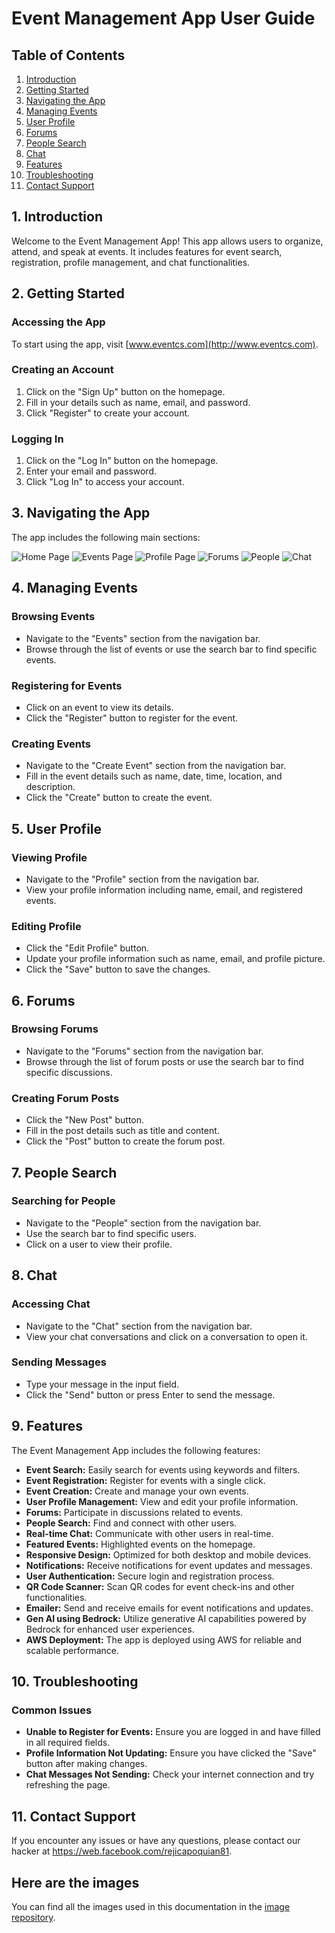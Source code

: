 # Event Management App User Guide

## Table of Contents

1. [Introduction](#introduction)
2. [Getting Started](#getting-started)
3. [Navigating the App](#navigating-the-app)
4. [Managing Events](#managing-events)
5. [User Profile](#user-profile)
6. [Forums](#forums)
7. [People Search](#people-search)
8. [Chat](#chat)
9. [Features](#features)
10. [Troubleshooting](#troubleshooting)
11. [Contact Support](#contact-support)

## 1. Introduction

Welcome to the Event Management App! This app allows users to organize, attend, and speak at events. It includes features for event search, registration, profile management, and chat functionalities.

## 2. Getting Started

### Accessing the App

To start using the app, visit [www.eventcs.com](http://www.eventcs.com).

### Creating an Account

1. Click on the "Sign Up" button on the homepage.
2. Fill in your details such as name, email, and password.
3. Click "Register" to create your account.

### Logging In

1. Click on the "Log In" button on the homepage.
2. Enter your email and password.
3. Click "Log In" to access your account.

## 3. Navigating the App

The app includes the following main sections:

  ![Home Page](images/both/home.png)
  ![Events Page](images/atendee/events.png)
  ![Profile Page](images/both/profileinfo.png)
  ![Forums](images/both/forum.png)
  ![People](images/both/people.png)
  ![Chat](images/both/converse%202.PNG)

## 4. Managing Events

### Browsing Events

- Navigate to the "Events" section from the navigation bar.
- Browse through the list of events or use the search bar to find specific events.

### Registering for Events

- Click on an event to view its details.
- Click the "Register" button to register for the event.

### Creating Events

- Navigate to the "Create Event" section from the navigation bar.
- Fill in the event details such as name, date, time, location, and description.
- Click the "Create" button to create the event.

## 5. User Profile

### Viewing Profile

- Navigate to the "Profile" section from the navigation bar.
- View your profile information including name, email, and registered events.

### Editing Profile

- Click the "Edit Profile" button.
- Update your profile information such as name, email, and profile picture.
- Click the "Save" button to save the changes.

## 6. Forums

### Browsing Forums

- Navigate to the "Forums" section from the navigation bar.
- Browse through the list of forum posts or use the search bar to find specific discussions.

### Creating Forum Posts

- Click the "New Post" button.
- Fill in the post details such as title and content.
- Click the "Post" button to create the forum post.

## 7. People Search

### Searching for People

- Navigate to the "People" section from the navigation bar.
- Use the search bar to find specific users.
- Click on a user to view their profile.

## 8. Chat

### Accessing Chat

- Navigate to the "Chat" section from the navigation bar.
- View your chat conversations and click on a conversation to open it.

### Sending Messages

- Type your message in the input field.
- Click the "Send" button or press Enter to send the message.

## 9. Features

The Event Management App includes the following features:

- **Event Search:** Easily search for events using keywords and filters.
- **Event Registration:** Register for events with a single click.
- **Event Creation:** Create and manage your own events.
- **User Profile Management:** View and edit your profile information.
- **Forums:** Participate in discussions related to events.
- **People Search:** Find and connect with other users.
- **Real-time Chat:** Communicate with other users in real-time.
- **Featured Events:** Highlighted events on the homepage.
- **Responsive Design:** Optimized for both desktop and mobile devices.
- **Notifications:** Receive notifications for event updates and messages.
- **User Authentication:** Secure login and registration process.
- **QR Code Scanner:** Scan QR codes for event check-ins and other functionalities.
- **Emailer:** Send and receive emails for event notifications and updates.
- **Gen AI using Bedrock:** Utilize generative AI capabilities powered by Bedrock for enhanced user experiences.
- **AWS Deployment:** The app is deployed using AWS for reliable and scalable performance.

## 10. Troubleshooting

### Common Issues

- **Unable to Register for Events:** Ensure you are logged in and have filled in all required fields.
- **Profile Information Not Updating:** Ensure you have clicked the "Save" button after making changes.
- **Chat Messages Not Sending:** Check your internet connection and try refreshing the page.

## 11. Contact Support

If you encounter any issues or have any questions, please contact our hacker at https://web.facebook.com/rejicapoquian81.

## Here are the images

You can find all the images used in this documentation in the [image repository](https://github.com/rtcapoquian/front-end-User-Service/tree/main/images).
